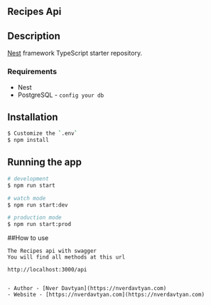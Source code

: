 
## Recipes Api
## Description

[Nest](https://github.com/nestjs/nest) framework TypeScript starter repository.

### Requirements

- Nest
- PostgreSQL - `config your db`

## Installation

```bash
$ Customize the `.env`
$ npm install

```

## Running the app

```bash
# development
$ npm run start

# watch mode
$ npm run start:dev

# production mode
$ npm run start:prod
```

##How to use
```
The Recipes api with swagger
You will find all methods at this url

http://localhost:3000/api


- Author - [Nver Davtyan](https://nverdavtyan.com)
- Website - [https://nverdavtyan.com](https://nverdavtyan.com)

